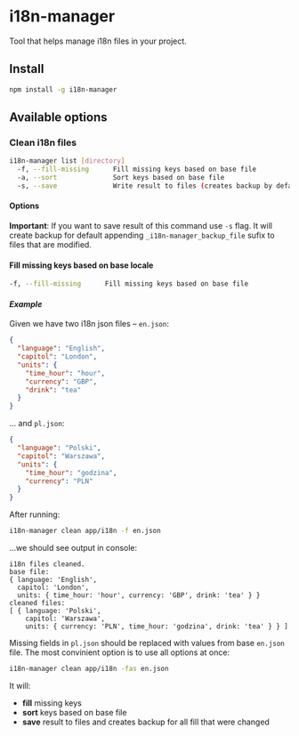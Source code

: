 # i18n-manager
Tool that helps manage i18n files in your project.

## Install
```sh
npm install -g i18n-manager
```

## Available options
### Clean i18n files
```sh
i18n-manager list [directory]
  -f, --fill-missing      Fill missing keys based on base file
  -a, --sort              Sort keys based on base file
  -s, --save              Write result to files (creates backup by default)
```
#### Options
**Important**: If you want to save result of this command use `-s` flag. It will create backup for default
appending `_i18n-manager_backup_file` sufix to files that are modified.
#### Fill missing keys based on base locale
```sh
-f, --fill-missing      Fill missing keys based on base file
```
#### *Example*
Given we have two i18n json files – `en.json`:
```json
{
  "language": "English",
  "capitol": "London",
  "units": {
    "time_hour": "hour",
    "currency": "GBP",
    "drink": "tea"
  }
}
```
... and `pl.json`:
```json
{
  "language": "Polski",
  "capitol": "Warszawa",
  "units": {
    "time_hour": "godzina",
    "currency": "PLN"
  }
}
```
After running:
```sh
i18n-manager clean app/i18n -f en.json
```
...we should see output in console:
```
i18n files cleaned.
base file:
{ language: 'English',
  capitol: 'London',
  units: { time_hour: 'hour', currency: 'GBP', drink: 'tea' } }
cleaned files:
[ { language: 'Polski',
    capitol: 'Warszawa',
    units: { currency: 'PLN', time_hour: 'godzina', drink: 'tea' } } ]
```
Missing fields in `pl.json` should be replaced with values from base `en.json` file.
The most convinient option is to use all options at once:
```sh
i18n-manager clean app/i18n -fas en.json
```
It will:
* **fill** missing keys
* **sort** keys based on base file
* **save** result to files and creates backup for all fill that were changed